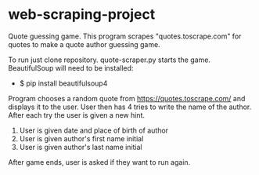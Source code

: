 # web-scraping-project
Quote guessing game. This program scrapes "quotes.toscrape.com" for quotes to make a quote author guessing game.

To run just clone repository. quote-scraper.py starts the game. BeautifulSoup will need to be installed:
- $ pip install beautifulsoup4 

Program chooses a random quote from https://quotes.toscrape.com/ and displays it to the user. User then has 4 tries to write the name of the author.
After each try the user is given a new hint. 
1. User is given date and place of birth of author
2. User is given author's first name initial
3. User is given author's last name initial

After game ends, user is asked if they want to run again.
